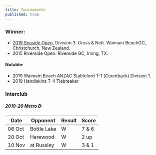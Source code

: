 ```yaml
---
title: Tournaments
published: true
---
```


### Winner:
- [2019 Seaside Open](http://www.golf.co.nz/MyGolf/NewCompetitionResults.aspx?CompetitionId=673386&MemberId=687851&Code=1447405845), Division 3. Gross & Nett. Waimairi BeachGC, Christchurch, New Zealand.
- 2015 Riverside Open. Riverside GC, Irving, TX.

#### Notable:
- 2019 Waimairi Beach ANZAC Stableford T-1 (Countback) Division 1.
- 2019 Handiskins T-4 Tiebreaker

### Interclub

##### 2019-20 Metro B:

| Date   | Opponent    | Result | Score |
| ------ | ----------- | ------ | ----- |
| 06 Oct | Bottle Lake | W      | 7 & 6 |
| 20 Oct | Harewood    | W      | 2 up  |
| 10 Nov | at Russley  | W      | 3 & 1 |
